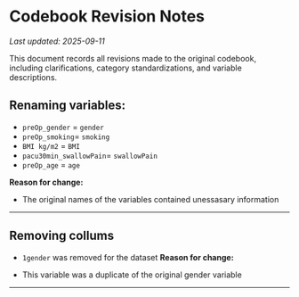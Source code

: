# Codebook Revision Notes  

_Last updated: 2025-09-11_  
  
This document records all revisions made to the original codebook, including clarifications, category standardizations, and variable descriptions.

## Renaming variables:   
* `preOp_gender` = `gender`  
* `preOp_smoking`= `smoking`  
* `BMI kg/m2` = `BMI`  
* `pacu30min_swallowPain`= `swallowPain`  
* `preOp_age` = `age`
  
**Reason for change:**  
- The original names of the variables contained unessasary information 

---

## Removing collums  
* `1gender` was removed for the dataset
**Reason for change:**    
- This variable was a duplicate of the original gender variable   

---

